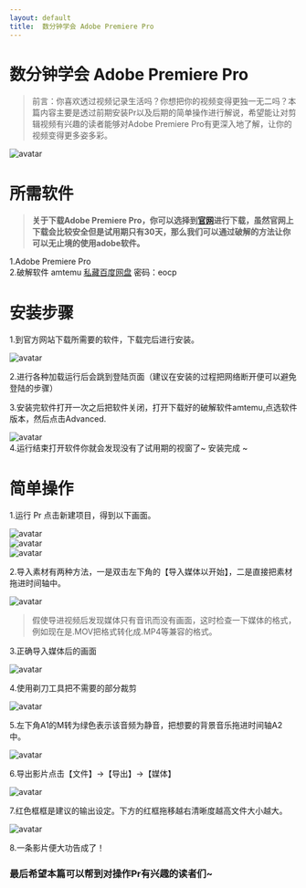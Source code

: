 ```yaml
---
layout: default
title:  数分钟学会 Adobe Premiere Pro
---
```


# 数分钟学会 Adobe Premiere Pro
>前言：你喜欢透过视频记录生活吗？你想把你的视频变得更独一无二吗？本篇内容主要是透过前期安装Pr以及后期的简单操作进行解说，希望能让对剪辑视频有兴趣的读者能够对Adobe Premiere Pro有更深入地了解，让你的视频变得更多姿多彩。

![avatar](images/1.png)

**所需软件**
=======
>**关于下载Adobe Premiere Pro，你可以选择到[官网](https://www.adobe.com/cn/)进行下载，虽然官网上下载会比较安全但是试用期只有30天，那么我们可以通过破解的方法让你可以无止境的使用adobe软件。**

1.Adobe Premiere Pro \
2.破解软件 amtemu [私藏百度网盘](https://pan.baidu.com/s/1MQidjUTeFc687BtPJcjXfQ)  密码：eocp

**安装步骤**
=======

1.到官方网站下载所需要的软件，下载完后进行安装。

![avatar](images/2.png)

2.进行各种加载运行后会跳到登陆页面（建议在安装的过程把网络断开便可以避免登陆的步骤）

3.安装完软件打开一次之后把软件关闭，打开下载好的破解软件amtemu,点选软件版本，然后点击Advanced.

![avatar](images/3.png) \
4.运行结束打开软件你就会发现没有了试用期的视窗了~ 安装完成 ~
  
**简单操作**
=======
1.运行 Pr 点击新建项目，得到以下画面。

![avatar](images/4.png)\
![avatar](images/5.png)\
![avatar](images/6.png)

2.导入素材有两种方法，一是双击左下角的【导入媒体以开始】，二是直接把素材拖进时间轴中。

![avatar](images/7.png)

 >假使导进视频后发现媒体只有音讯而没有画面，这时检查一下媒体的格式，例如现在是.MOV把格式转化成.MP4等兼容的格式。

3.正确导入媒体后的画面

![avatar](images/8.png)

4.使用剃刀工具把不需要的部分裁剪

![avatar](images/9.png)

5.左下角A1的M转为绿色表示该音频为静音，把想要的背景音乐拖进时间轴A2中。

![avatar](images/10.png)

6.导出影片点击【文件】->【导出】->【媒体】

![avatar](images/11.png)

7.红色框框是建议的输出设定。下方的红框拖移越右清晰度越高文件大小越大。

![avatar](images/12.png)

8.一条影片便大功告成了！

### **最后希望本篇可以帮到对操作Pr有兴趣的读者们~**